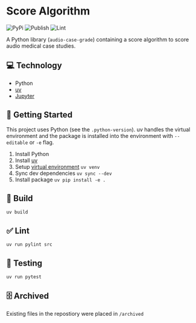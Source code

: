 # Score Algorithm

![PyPi][pypi-badge] ![Publish][publish-badge] ![Lint][lint-badge]

A Python library (`audio-case-grade`) containing a score algorithm to score audio medical case studies.

## 💻 Technology

- Python
- [uv][uv]
- [Jupyter][jupyter]

## 🚀 Getting Started

This project uses Python (see the `.python-version`). uv handles the virtual environment and the package is installed into the environment with `--editable` or `-e` flag.

1. Install Python
2. Install [uv][uv-install]
3. Setup [virtual environment][uv-venv] `uv venv`
4. Sync dev dependencies `uv sync --dev`
5. Install package `uv pip install -e .`

## 🧱 Build

`uv build`

## ✅ Lint

`uv run pylint src`

## 🧪 Testing

`uv run pytest`

## 🗄️ Archived

Existing files in the repostiory were placed in `/archived`

<!-- Relative Links -->

[pypi-badge]: https://img.shields.io/pypi/v/audio-case-grade
[publish-badge]: https://github.com/audio-case-grade/Algorithms/actions/workflows/publish.yml/badge.svg
[lint-badge]: https://github.com/audio-case-grade/Algorithms/actions/workflows/lint.yml/badge.svg
[jupyter]: https://jupyter.org/
[uv]: https://docs.astral.sh/uv/
[uv-install]: https://docs.astral.sh/uv/getting-started/installation/
[uv-venv]: https://docs.astral.sh/uv/pip/environments/
